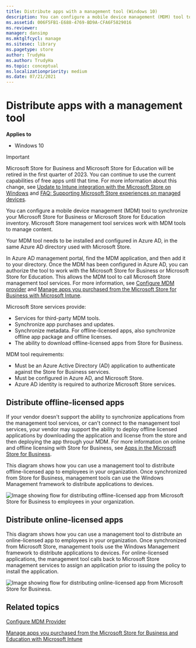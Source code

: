 ```yaml
---
title: Distribute apps with a management tool (Windows 10)
description: You can configure a mobile device management (MDM) tool to synchronize your Microsoft Store for Business or Microsoft Store for Education inventory. Microsoft Store management tool services work with MDM tools to manage content.
ms.assetid: 006F5FB1-E688-4769-BD9A-CFA6F5829016
ms.reviewer: 
manager: dansimp
ms.mktglfcycl: manage
ms.sitesec: library
ms.pagetype: store
author: TrudyHa
ms.author: TrudyHa
ms.topic: conceptual
ms.localizationpriority: medium
ms.date: 07/21/2021
---
```


# Distribute apps with a management tool


**Applies to**

-   Windows 10

> [!IMPORTANT]
> Microsoft Store for Business and Microsoft Store for Education will be retired in the first quarter of 2023. You can continue to use the current capabilities of free apps until that time. For more information about this change, see [Update to Intune integration with the Microsoft Store on Windows](https://techcommunity.microsoft.com/t5/windows-it-pro-blog/update-to-endpoint-manager-integration-with-the-microsoft-store/ba-p/3585077) and [FAQ: Supporting Microsoft Store experiences on managed devices](https://techcommunity.microsoft.com/t5/windows-management/faq-supporting-microsoft-store-experiences-on-managed-devices/m-p/3585286).

You can configure a mobile device management (MDM) tool to synchronize your Microsoft Store for Business or Microsoft Store for Education inventory. Microsoft Store management tool services work with MDM tools to manage content.

Your MDM tool needs to be installed and configured in Azure AD, in the same Azure AD directory used with Microsoft Store.

In Azure AD management portal, find the MDM application, and then add it to your directory. Once the MDM has been configured in Azure AD, you can authorize the tool to work with the Microsoft Store for Business or Microsoft Store for Education. This allows the MDM tool to call Microsoft Store management tool services. For more information, see [Configure MDM provider](configure-mdm-provider-microsoft-store-for-business.md) and [Manage apps you purchased from the Microsoft Store for Business with Microsoft Intune](/mem/intune/apps/windows-store-for-business).

Microsoft Store services provide:

-   Services for third-party MDM tools.
-   Synchronize app purchases and updates.
-   Synchronize metadata. For offline-licensed apps, also synchronize offline app package and offline licenses.
-   The ability to download offline-licensed apps from Store for Business.

MDM tool requirements:

-   Must be an Azure Active Directory (AD) application to authenticate against the Store for Business services.
-   Must be configured in Azure AD, and Microsoft Store.
-   Azure AD identity is required to authorize Microsoft Store services.

## Distribute offline-licensed apps

If your vendor doesn't support the ability to synchronize applications from the management tool services, or can't connect to the management tool services, your vendor may support the ability to deploy offline licensed applications by downloading the application and license from the store and then deploying the app through your MDM. For more information on online and offline licensing with Store for Business, see [Apps in the Microsoft Store for Business](./apps-in-microsoft-store-for-business.md#licensing-model).

This diagram shows how you can use a management tool to distribute offline-licensed app to employees in your organization. Once synchronized from Store for Business, management tools can use the Windows Management framework to distribute applications to devices.

![Image showing flow for distributing offline-licensed app from Microsoft Store for Business to employees in your organization.](images/wsfb-offline-distribute-mdm.png)

## Distribute online-licensed apps

This diagram shows how you can use a management tool to distribute an online-licensed app to employees in your organization. Once synchronized from Microsoft Store, management tools use the Windows Management framework to distribute applications to devices. For online-licensed applications, the management tool calls back to Microsoft Store management services to assign an application prior to issuing the policy to install the application.

![Image showing flow for distributing online-licensed app from Microsoft Store for Business.](images/wsfb-online-distribute-mdm.png)

## Related topics

[Configure MDM Provider](configure-mdm-provider-microsoft-store-for-business.md)

[Manage apps you purchased from the Microsoft Store for Business and Education with Microsoft Intune](/mem/intune/apps/windows-store-for-business)
